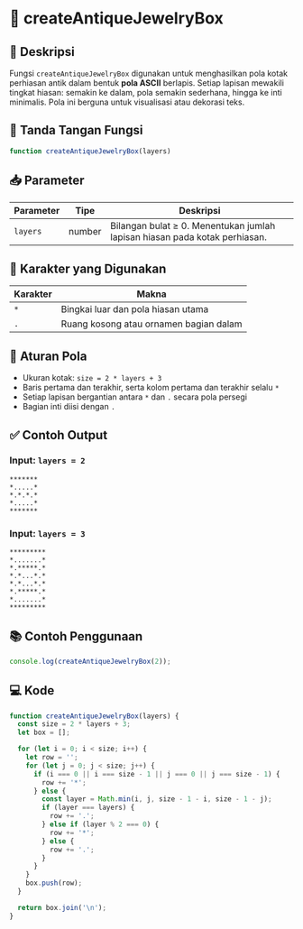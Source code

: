 # 💍 **createAntiqueJewelryBox**

## 📖 Deskripsi  
Fungsi `createAntiqueJewelryBox` digunakan untuk menghasilkan pola kotak perhiasan antik dalam bentuk **pola ASCII** berlapis. Setiap lapisan mewakili tingkat hiasan: semakin ke dalam, pola semakin sederhana, hingga ke inti minimalis. Pola ini berguna untuk visualisasi atau dekorasi teks.

## 🧾 Tanda Tangan Fungsi

```javascript
function createAntiqueJewelryBox(layers)
```

## 📥 Parameter

| Parameter | Tipe   | Deskripsi |
|-----------|--------|-----------|
| `layers`  | number | Bilangan bulat ≥ 0. Menentukan jumlah lapisan hiasan pada kotak perhiasan. |

## 🎨 Karakter yang Digunakan

| Karakter | Makna |
|----------|-------|
| `*` | Bingkai luar dan pola hiasan utama |
| `.` | Ruang kosong atau ornamen bagian dalam |

## 📐 Aturan Pola

- Ukuran kotak: `size = 2 * layers + 3`
- Baris pertama dan terakhir, serta kolom pertama dan terakhir selalu `*`
- Setiap lapisan bergantian antara `*` dan `.` secara pola persegi
- Bagian inti diisi dengan `.`

## ✅ Contoh Output

### Input: `layers = 2`

```
*******
*.....*
*.*.*.*
*.....*
*******
```

### Input: `layers = 3`

```
*********
*.......*
*.*****.*
*.*...*.*
*.*...*.*
*.*****.*
*.......*
*********
```

## 📚 Contoh Penggunaan

```javascript
console.log(createAntiqueJewelryBox(2));
```

## 💻 Kode

```javascript
function createAntiqueJewelryBox(layers) {
  const size = 2 * layers + 3;
  let box = [];

  for (let i = 0; i < size; i++) {
    let row = '';
    for (let j = 0; j < size; j++) {
      if (i === 0 || i === size - 1 || j === 0 || j === size - 1) {
        row += '*';
      } else {
        const layer = Math.min(i, j, size - 1 - i, size - 1 - j);
        if (layer === layers) {
          row += '.';
        } else if (layer % 2 === 0) {
          row += '*';
        } else {
          row += '.';
        }
      }
    }
    box.push(row);
  }

  return box.join('\n');
}
```
